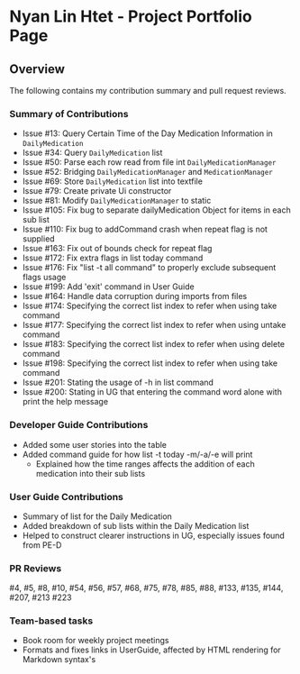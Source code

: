 # Nyan Lin Htet - Project Portfolio Page

## Overview
The following contains my contribution summary and pull request reviews.

### Summary of Contributions
- Issue #13: Query Certain Time of the Day Medication Information in `DailyMedication`
- Issue #34: Query `DailyMedication` list
- Issue #50: Parse each row read from file int `DailyMedicationManager`
- Issue #52: Bridging `DailyMedicationManager` and `MedicationManager`
- Issue #69: Store `DailyMedication` list into textfile
- Issue #79: Create private Ui constructor
- Issue #81: Modify `DailyMedicationManager` to static
- Issue #105: Fix bug to separate dailyMedication Object for items in each sub list
- Issue #110: Fix bug to addCommand crash when repeat flag is not supplied
- Issue #163: Fix out of bounds check for repeat flag
- Issue #172: Fix extra flags in list today command 
- Issue #176: Fix "list -t all command" to properly exclude subsequent flags usage
- Issue #199: Add 'exit' command in User Guide
- Issue #164: Handle data corruption during imports from files
- Issue #174: Specifying the correct list index to refer when using take command
- Issue #177: Specifying the correct list index to refer when using untake command
- Issue #183: Specifying the correct list index to refer when using delete command
- Issue #198: Specifying the correct list index to refer when using take command
- Issue #201: Stating the usage of -h in list command
- Issue #200: Stating in UG that entering the command word alone with print the help message


### Developer Guide Contributions
- Added some user stories into the table
- Added command guide for  how list -t today -m/-a/-e will print
  - Explained how the time ranges affects the addition of each medication into their sub lists

### User Guide Contributions
- Summary of list for the Daily Medication
- Added breakdown of sub lists within the Daily Medication list
- Helped to construct clearer instructions in UG, especially issues found from PE-D

### PR Reviews
#4, #5, #8, #10, #54, #56, #57, #68, #75, #78, #85, #88, #133, #135, #144, #207, #213 #223

### Team-based tasks
- Book room for weekly project meetings
- Formats and fixes links in UserGuide, affected by HTML rendering for Markdown syntax's